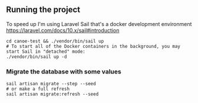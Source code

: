 ## Running the project
To speed up I'm using Laravel Sail that's a docker development environment
https://laravel.com/docs/10.x/sail#introduction

```
cd canoe-test && ./vendor/bin/sail up
# To start all of the Docker containers in the background, you may start Sail in "detached" mode:
./vendor/bin/sail up -d
```

### Migrate the database with some values
```shell
sail artisan migrate --step --seed
# or make a full refresh
sail artisan migrate:refresh --seed
```